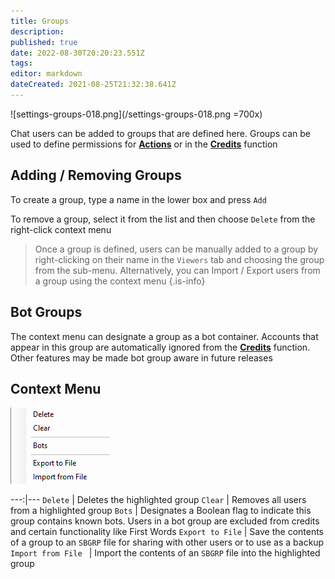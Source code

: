 ```yaml
---
title: Groups
description: 
published: true
date: 2022-08-30T20:20:23.551Z
tags: 
editor: markdown
dateCreated: 2021-08-25T21:32:38.641Z
---
```


![settings-groups-018.png](/settings-groups-018.png =700x)

Chat users can be added to groups that are defined here.
Groups can be used to define permissions for **[Actions](/Actions)** or in the **[Credits](/Settings/Credits)** function

## Adding / Removing Groups

To create a group, type a name in the lower box and press `Add`

To remove a group, select it from the list and then choose `Delete` from the right-click context menu

> Once a group is defined, users can be manually added to a group by right-clicking on their name in the `Viewers` tab and choosing the group from the sub-menu.
Alternatively, you can Import / Export users from a group using the context menu
{.is-info}


## Bot Groups

The context menu can designate a group as a bot container. Accounts that appear in this group are automatically ignored from the **[Credits](/en/Settings/Credits)** function.
Other features may be made bot group aware in future releases

## Context Menu

![settings-groups-context-018.png](/settings-groups-context-018.png)

---:|---
`Delete` | Deletes the highlighted group
`Clear` | Removes all users from a highlighted group
`Bots` | Designates a Boolean flag to indicate this group contains known bots. Users in a bot group are excluded from credits and certain functionality like First Words
`Export to File` | Save the contents of a group to an `SBGRP` file for sharing with other users or to use as a backup
`Import from File ` | Import the contents of an `SBGRP` file into the highlighted group
